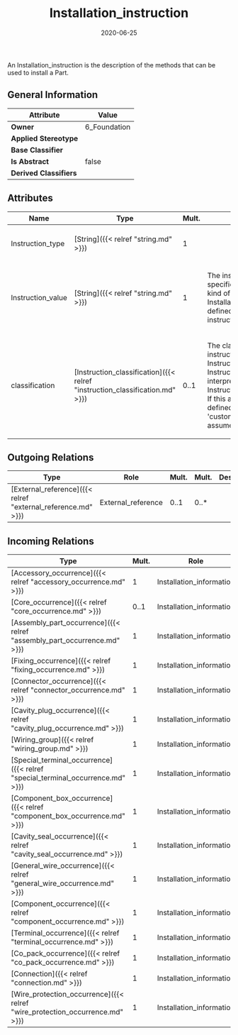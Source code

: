 ﻿---
title: Installation_instruction
toc: false
type: specs
date: "2020-06-25"
draft: false
specification: KBL
version: 2.5.sr1
documentType: "Recommendation"
elementType: Class
classes:
  - Installation_instruction
menu_name: kbl-2.5.sr1
---
<p>An Installation_instruction is the description of the methods that can be used to install a Part.</p>

## General Information

| Attribute               | Value |
|-------------------------|-------|
| **Owner**               | 6_Foundation |
| **Applied Stereotype**  |   |
| **Base Classifier**     |   |
| **Is Abstract**         | false |
| **Derived Classifiers** |   |

## Attributes
|  Name  |  Type  |  Mult.  |  Description  |  Owning Classifier  |
|--------|--------|---------|---------------|--------------|
|Instruction_type | [String]({{< relref "string.md" >}}) | 1 |  | [Installation_instruction]({{< relref "installation_instruction.md" >}}) |
|Instruction_value | [String]({{< relref "string.md" >}}) | 1 | <p>The instruction_value specifies the value for the kind of the Installation_instruction defined by instruction_type.</p> | [Installation_instruction]({{< relref "installation_instruction.md" >}}) |
|classification | [Instruction_classification]({{< relref "instruction_classification.md" >}}) | 0..1 | <p> The classification of a instruction defines how Instruction_type and Instruction_value shall be interpreted (See Instruction_classification). If this attribute is not defined, the default value 'custom property' shall be assumed.      </p> | [Installation_instruction]({{< relref "installation_instruction.md" >}}) |

## Outgoing Relations
|    Type  |   Role   |   Mult.   |   Mult.   |   Description   |
|----------|----------|-----------|-----------|-----------------|
| [External_reference]({{< relref "external_reference.md" >}}) | External_reference | 0..1 | 0..* |  |
##  Incoming Relations
|    Type  |   Mult.  |   Role    |   Mult.   |   Description  |
|----------|----------|-----------|-----------|----------------|
| [Accessory_occurrence]({{< relref "accessory_occurrence.md" >}}) | 1 | Installation_information | 0..* |  |
| [Core_occurrence]({{< relref "core_occurrence.md" >}}) | 0..1 | Installation_information | 0..* |  |
| [Assembly_part_occurrence]({{< relref "assembly_part_occurrence.md" >}}) | 1 | Installation_information | 0..* |  |
| [Fixing_occurrence]({{< relref "fixing_occurrence.md" >}}) | 1 | Installation_information | 0..* |  |
| [Connector_occurrence]({{< relref "connector_occurrence.md" >}}) | 1 | Installation_information | 0..* |  |
| [Cavity_plug_occurrence]({{< relref "cavity_plug_occurrence.md" >}}) | 1 | Installation_information | 0..* |  |
| [Wiring_group]({{< relref "wiring_group.md" >}}) | 1 | Installation_information | 0..* |  |
| [Special_terminal_occurrence]({{< relref "special_terminal_occurrence.md" >}}) | 1 | Installation_information | 0..* |  |
| [Component_box_occurrence]({{< relref "component_box_occurrence.md" >}}) | 1 | Installation_information | 0..* |  |
| [Cavity_seal_occurrence]({{< relref "cavity_seal_occurrence.md" >}}) | 1 | Installation_information | 0..* |  |
| [General_wire_occurrence]({{< relref "general_wire_occurrence.md" >}}) | 1 | Installation_information | 0..* |  |
| [Component_occurrence]({{< relref "component_occurrence.md" >}}) | 1 | Installation_information | 0..* |  |
| [Terminal_occurrence]({{< relref "terminal_occurrence.md" >}}) | 1 | Installation_information | 0..* |  |
| [Co_pack_occurrence]({{< relref "co_pack_occurrence.md" >}}) | 1 | Installation_information | 0..* |  |
| [Connection]({{< relref "connection.md" >}}) | 1 | Installation_information | 0..* |  |
| [Wire_protection_occurrence]({{< relref "wire_protection_occurrence.md" >}}) | 1 | Installation_information | 0..* |  |
